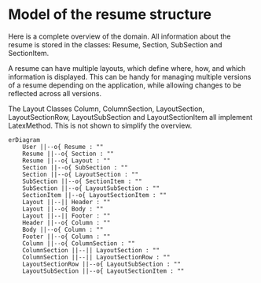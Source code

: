 # Model of the resume structure
Here is a complete overview of the domain. All information about the resume is stored in the classes: Resume, Section, SubSection and SectionItem.

A resume can have multiple layouts, which define where, how, and which information is displayed. This can be handy for managing multiple versions of a resume depending on the application, while allowing changes to be reflected across all versions.

The Layout Classes Column, ColumnSection, LayoutSection, LayoutSectionRow, LayoutSubSection and LayoutSectionItem all implement LatexMethod. This is not shown to simplify the overview.

```mermaid
erDiagram
    User ||--o{ Resume : ""
    Resume ||--o{ Section : ""
    Resume ||--o{ Layout : ""
    Section ||--o{ SubSection : ""
    Section ||--o{ LayoutSection : ""
    SubSection ||--o{ SectionItem : ""
    SubSection ||--o{ LayoutSubSection : ""
    SectionItem ||--o{ LayoutSectionItem : ""
    Layout ||--|| Header : ""
    Layout ||--o{ Body : ""
    Layout ||--|| Footer : ""
    Header ||--o{ Column : ""
    Body ||--o{ Column : ""
    Footer ||--o{ Column : ""
    Column ||--o{ ColumnSection : ""
    ColumnSection ||--|| LayoutSection : ""
    ColumnSection ||--|| LayoutSectionRow : ""
    LayoutSectionRow ||--o{ LayoutSubSection : ""
    LayoutSubSection ||--o{ LayoutSectionItem : ""
    
```



